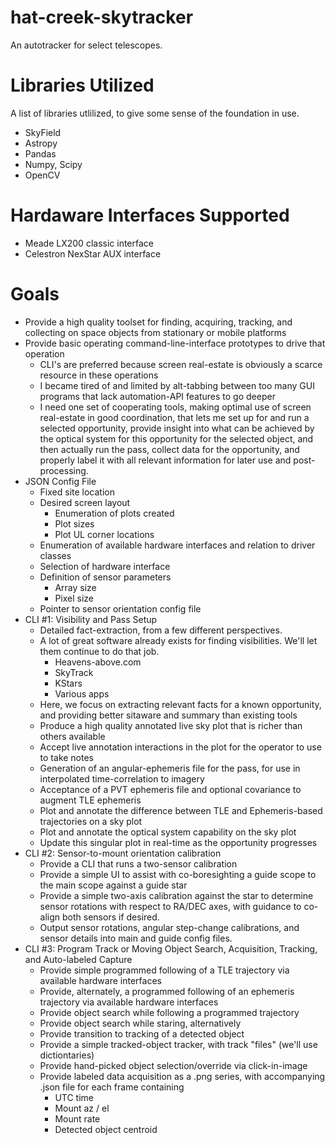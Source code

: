 # hat-creek-skytracker
An autotracker for select telescopes.

# Libraries Utilized

A list of libraries utlilized, to give some sense of the foundation in use.

- SkyField
- Astropy
- Pandas
- Numpy, Scipy
- OpenCV

# Hardaware Interfaces Supported

- Meade LX200 classic interface
- Celestron NexStar AUX interface

# Goals

- Provide a high quality toolset for finding, acquiring, tracking, and collecting on space objects from stationary or mobile platforms
- Provide basic operating command-line-interface prototypes to drive that operation
    - CLI's are preferred because screen real-estate is obviously a scarce resource in these operations
    - I became tired of and limited by alt-tabbing between too many GUI programs that lack automation-API features to go deeper
    - I need one set of cooperating tools, making optimal use of screen real-estate in good coordination, that lets me set up for and run a selected opportunity, provide insight into what can be achieved by the optical system for this opportunity for the selected object, and then actually run the pass, collect data for the opportunity, and properly label it with all relevant information for later use and post-processing.
- JSON Config File
    - Fixed site location
    - Desired screen layout
        - Enumeration of plots created
        - Plot sizes
        - Plot UL corner locations
    - Enumeration of available hardware interfaces and relation to driver classes
    - Selection of hardware interface
    - Definition of sensor parameters
        - Array size
        - Pixel size
    - Pointer to sensor orientation config file
- CLI #1: Visibility and Pass Setup 
    - Detailed fact-extraction, from a few different perspectives.
    - A lot of great software already exists for finding visibilities. We'll let them continue to do that job.
        - Heavens-above.com
        - SkyTrack
        - KStars
        - Various apps
    - Here, we focus on extracting relevant facts for a known opportunity, and providing better sitaware and summary than existing tools
    - Produce a high quality annotated live sky plot that is richer than others available
    - Accept live annotation interactions in the plot for the operator to use to take notes
    - Generation of an angular-ephemeris file for the pass, for use in interpolated time-correlation to imagery
    - Acceptance of a PVT ephemeris file and optional covariance to augment TLE ephemeris
    - Plot and annotate the difference between TLE and Ephemeris-based trajectories on a sky plot
    - Plot and annotate the optical system capability on the sky plot
    - Update this singular plot in real-time as the opportunity progresses
- CLI #2: Sensor-to-mount orientation calibration
    - Provide a CLI that runs a two-sensor calibration
    - Provide a simple UI to assist with co-boresighting a guide scope to the main scope against a guide star
    - Provide a simple two-axis calibration against the star to determine sensor rotations with respect to RA/DEC axes, with guidance to co-align both sensors if desired.
    - Output sensor rotations, angular step-change calibrations, and sensor details into main and guide config files.
- CLI #3: Program Track or Moving Object Search, Acquisition, Tracking, and Auto-labeled Capture
    - Provide simple programmed following of a TLE trajectory via available hardware interfaces
    - Provide, alternately, a programmed following of an ephemeris trajectory via available hardware interfaces
    - Provide object search while following a programmed trajectory
    - Provide object search while staring, alternatively
    - Provide transition to tracking of a detected object
    - Provide a simple tracked-object tracker, with track "files" (we'll use dictiontaries)
    - Provide hand-picked object selection/override via click-in-image
    - Provide labeled data acquisition as a .png series, with accompanying .json file for each frame containing
        - UTC time
        - Mount az / el
        - Mount rate
        - Detected object centroid